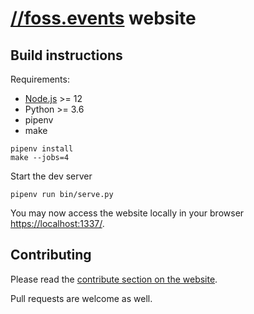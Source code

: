 # [//foss.events](https://foss.events) website

## Build instructions

Requirements:

* [Node.js](https://nodejs.org/en/download/package-manager/) >= 12
* Python >= 3.6
* pipenv
* make

```
pipenv install
make --jobs=4
```

Start the dev server

```shell script
pipenv run bin/serve.py
```

You may now access the website locally in your browser [https://localhost:1337/](https://localhost:1337/).

## Contributing

Please read the [contribute section on the website](https://foss.events/about.html#contributing).

Pull requests are welcome as well.
